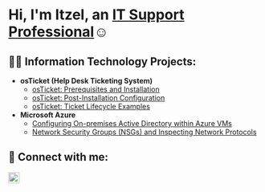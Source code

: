 <h1> Hi, I'm Itzel, an <a href="https://linkedin.com/in/itzel-tecuanapa-264b80148">IT Support Professional</a>☺</h1>

<h2>👨‍💻 Information Technology Projects:</h2>

- <b>osTicket (Help Desk Ticketing System)</b>
  - [osTicket: Prerequisites and Installation](https://github.com/itzel-t/osticket-prereqs)
  - [osTicket: Post-Installation Configuration](https://github.com/itzel-t/osticket-post-install-configuration-)
  - [osTicket: Ticket Lifecycle Examples](https://github.com/itzel-t/ticket-lifecycle)
- <b>Microsoft Azure</b>
  - [Configuring On-premises Active Directory within Azure VMs](https://github.com/itzel-t/configure-ad)
  - [Network Security Groups (NSGs) and Inspecting Network Protocols](https://github.com/itzel-t/azure-network-protocols)

<h2>📲 Connect with me: </h2>

[<img align="left" alt="Itzel| LinkedIn" width="22px" src="https://cdn.jsdelivr.net/npm/simple-icons@v3/icons/linkedin.svg" />][linkedin]

[linkedin]:https://www.linkedin.com/in/itzel-tecuanapa-264b80148
